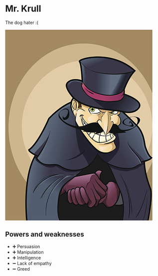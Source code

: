 # Mr. Krull

The dog hater :(

![image](../images/villain.jpg)

## Powers and weaknesses

- ➕ Persuasion
- ➕ Manipulation
- ➕ Intelligence
- ➖ Lack of empathy
- ➖ Greed
